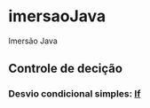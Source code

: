 # imersaoJava
Imersão Java

## Controle de decição
### Desvio condicional simples: [If](https://github.com/nildoeti/imersaoJava/blob/main/src/br/eti/nildo/ControleDecisao/If.java)

